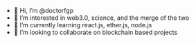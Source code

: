 - 👋 Hi, I’m @doctorfgp
- 👀 I’m interested in web3.0, science, and the merge of the two
- 🌱 I’m currently learning react.js, ether.js, node.js
- 💞️ I’m looking to collaborate on blockchain based projects

<!---
doctorfgp/doctorfgp is a ✨ special ✨ repository because its `README.md` (this file) appears on your GitHub profile.
You can click the Preview link to take a look at your changes.
--->
